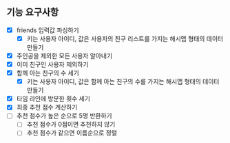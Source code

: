 ## 기능 요구사항

- [x] friends 입력값 파싱하기
    - [x] 키는 사용자 아이디, 값은 사용자의 친구 리스트를 가지는 해시맵 형태의 데이터 만들기
- [x] 주인공을 제외한 모든 사용자 알아내기
- [x] 이미 친구인 사용자 제외하기
- [x] 함께 아는 친구의 수 세기
    - [x] 키는 사용자 아이디, 값은 함께 아는 친구의 수를 가지는 해시맵 형태의 데이터 만들기
- [x] 타임 라인에 방문한 횟수 세기
- [x] 최종 추천 점수 계산하기
- [ ] 추천 점수가 높은 순으로 5명 반환하기
  - [ ] 추천 점수가 0점이면 추천하지 않기
  - [ ] 추천 점수가 같으면 이름순으로 정렬
